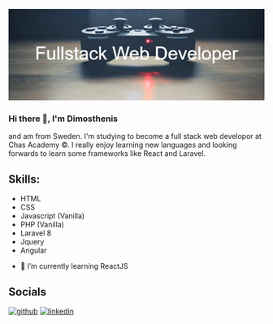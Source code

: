 ![<p align="center">Full Stack Web Develepor Student</p>](https://github.com/Albatraoz12/Albatraoz12/blob/main/Fullstack_Web_Developer.png)

### Hi there 👋, I'm Dimosthenis

and am from Sweden. I'm studying to become a full stack web developor at Chas Academy ©. I really enjoy learning new languages and looking forwards to learn some frameworks like React and Laravel.

## Skills:
* HTML
* CSS
* Javascript (Vanilla)
* PHP (Vanilla)
* Laravel 8
* Jquery
* Angular

- 🌱 I’m currently learning ReactJS

## Socials

[<img src='https://cdn.jsdelivr.net/npm/simple-icons@3.0.1/icons/github.svg' alt='github' height='40'>](https://github.com/Albatraoz12) [<img src='https://cdn.jsdelivr.net/npm/simple-icons@3.0.1/icons/linkedin.svg' alt='linkedin' height='40'>](https://www.linkedin.com/in/dimosthenis-emmanouil-4ba731207/)  


<!-- - 🌱 I’m currently learning ...
- 👯 I’m looking to collaborate on ...
- 🤔 I’m looking for help with ...
- 💬 Ask me about ...
- 📫 How to reach me: ...
- 😄 Pronouns: ...
- ⚡ Fun fact: ...
 -->
